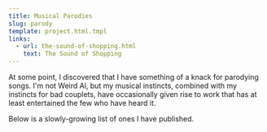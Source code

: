 ```yaml
---
title: Musical Parodies
slug: parody
template: project.html.tmpl
links:
  - url: the-sound-of-shopping.html
    text: The Sound of Shopping
---
```


At some point, I discovered that I have something of a knack for parodying
songs. I'm not Weird Al, but my musical instincts, combined with my instincts
for bad couplets, have occasionally given rise to work that has at least
entertained the few who have heard it.

Below is a slowly-growing list of ones I have published.
